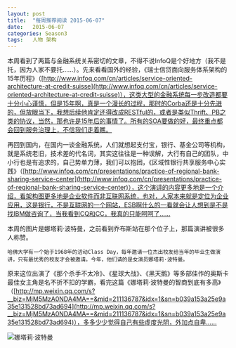 ```yaml
---
layout: post
title:  "每周推荐阅读 2015-06-07"
date:   2015-06-07
categories: Season3
tags:   人物 架构
---
```


本周看到了两篇与金融系统关系密切的文章，不得不说InfoQ是个好地方（我不是托，因为人家不要托……）。先来看看国外的经验，《瑞士信贷面向服务体系架构的15年历程》（[http://www.infoq.com/cn/articles/service-oriented-architecture-at-credit-suisse](http://www.infoq.com/cn/articles/service-oriented-architecture-at-credit-suisse)），这类大型的金融系统每一步改造都要十分小心谨慎，但是15年啊，真是一个漫长的过程，那时的Corba还是十分先进的，但放眼当下，我想后续他肯定还得改成RESTful的，或者是类似Thrift、PB之类的协议，当然，那也许是15年后的事情了。所有的SOA要做的好，最终重点都会回到服务治理上，不信我们走着瞧。

再回到国内，在国内一谈金融系统，人们就想起支付宝，银行、基金公司等机构，就是系统老旧，技术差的代名词，其实这往往是一种误解，大行有自己的团队，中小行也是有追求的，自己势单力薄，我们可以抱团，《区域性银行共享服务中心实践》（[http://www.infoq.com/cn/presentations/practice-of-regional-bank-sharing-service-center](http://www.infoq.com/cn/presentations/practice-of-regional-bank-sharing-service-center)），这个演讲的内容更多地是一个介绍，看架构图更多地是企业软件而非互联网系统，也对，人家本来就是定位为企业应用，这是银行，不是互联网的一个网站，ESB啊什么的一看就会让人想到是不是找IBM做咨询了，当我看到CQ和CC，我真的只能呵呵了……

本周的图片是娜塔莉·波特曼，之前看到乔布斯站在那个位子上，那篇演讲被很多人称赞。

	哈佛大学有一个始于1968年的活动Class Day，每年邀请一位杰出校友给当年的毕业生做演讲，只有最优秀的校友才会被邀请。今年，他们请的是女演员娜塔莉·波特曼。

原来这位出演了《那个杀手不太冷》、《星球大战》、《黑天鹅》等多部佳作的奥斯卡最佳女主角是名不折不扣的学霸，看完这篇《娜塔莉·波特曼的智商到底有多高》（[http://mp.weixin.qq.com/s?__biz=MjM5MzA0NDA4MA==&mid=211136787&idx=1&sn=b039a153a25e9a35e131528bd73ad694](http://mp.weixin.qq.com/s?__biz=MjM5MzA0NDA4MA==&mid=211136787&idx=1&sn=b039a153a25e9a35e131528bd73ad694)），多多少少觉得自己有些虚度光阴，外加点自卑……

![娜塔莉·波特曼](http://7xn7do.com1.z0.glb.clouddn.com/images/Natalie%20Portman.jpg-normalized)